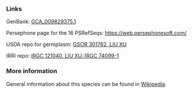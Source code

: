 ### Links
GenBank: [GCA_009829375.1](https://www.ncbi.nlm.nih.gov/assembly/GCA_009829375.1/)

Persephone page for the 16 PSRefSeqs: https://web.persephonesoft.com/

USDA repo for germplasm: [GSOR 301762, LIU XU](https://npgsweb.ars-grin.gov/gringlobal/accessiondetail?id=1929015)

IRRI repo: [IRGC 121040, LIU XU::IRGC 74099-1](https://gringlobal.irri.org/gringlobal/accessiondetail.aspx?id=121040)

### More information
General information about this species can be found in [Wikipedia](http://en.wikipedia.org/wiki/Oryza_sativa).
